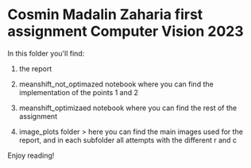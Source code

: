 # Cosmin Madalin Zaharia first assignment Computer Vision 2023

In this folder you'll find:

1) the report

2) meanshift_not_optimazed notebook where you can find the implementation of the points 1 and 2

3) meanshift_optimizaed notebook where you can find the rest of the assignment

4) image_plots folder > here you can find the main images used for the report, and in each subfolder all attempts with the different r and c


Enjoy reading!
